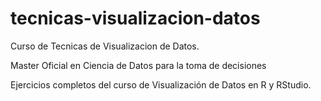 # tecnicas-visualizacion-datos
Curso de Tecnicas de Visualizacion de Datos.

Master Oficial en Ciencia de Datos para la toma de decisiones

Ejercicios completos del curso de Visualización de Datos en R y RStudio.
